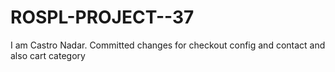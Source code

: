 # ROSPL-PROJECT--37
I am Castro Nadar. 
Committed changes for checkout config and contact and also cart category

